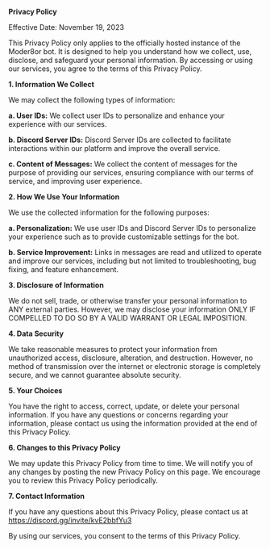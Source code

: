 **Privacy Policy**

Effective Date: November 19, 2023

This Privacy Policy only applies to the officially hosted instance of the Moder8or bot. It is designed to help you understand how we collect, use, disclose, and safeguard your personal information. By accessing or using our services, you agree to the terms of this Privacy Policy.

**1. Information We Collect**

We may collect the following types of information:

**a. User IDs:** We collect user IDs to personalize and enhance your experience with our services.

**b. Discord Server IDs:** Discord Server IDs are collected to facilitate interactions within our platform and improve the overall service.

**c. Content of Messages:** We collect the content of messages for the purpose of providing our services, ensuring compliance with our terms of service, and improving user experience.

**2. How We Use Your Information**

We use the collected information for the following purposes:

**a. Personalization:** We use user IDs and Discord Server IDs to personalize your experience such as to provide customizable settings for the bot.

**b. Service Improvement:** Links in messages are read and utilized to operate and improve our services, including but not limited to troubleshooting, bug fixing, and feature enhancement.

**3. Disclosure of Information**

We do not sell, trade, or otherwise transfer your personal information to ANY external parties. However, we may disclose your information ONLY IF COMPELLED TO DO SO BY A VALID WARRANT OR LEGAL IMPOSITION.

**4. Data Security**

We take reasonable measures to protect your information from unauthorized access, disclosure, alteration, and destruction. However, no method of transmission over the internet or electronic storage is completely secure, and we cannot guarantee absolute security.

**5. Your Choices**

You have the right to access, correct, update, or delete your personal information. If you have any questions or concerns regarding your information, please contact us using the information provided at the end of this Privacy Policy.

**6. Changes to this Privacy Policy**

We may update this Privacy Policy from time to time. We will notify you of any changes by posting the new Privacy Policy on this page. We encourage you to review this Privacy Policy periodically.

**7. Contact Information**

If you have any questions about this Privacy Policy, please contact us at https://discord.gg/invite/kvE2bbfYu3

By using our services, you consent to the terms of this Privacy Policy.
